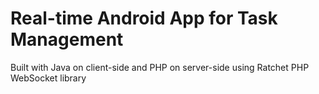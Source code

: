 # Real-time Android App for Task Management

Built with Java on client-side and PHP on server-side using Ratchet PHP WebSocket library
